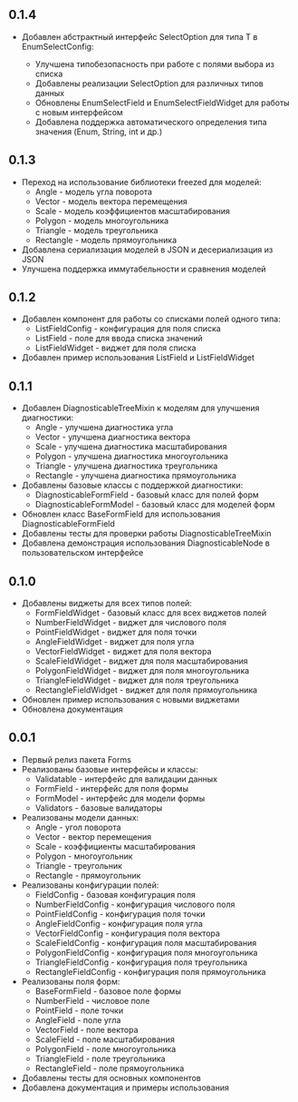 ## 0.1.4

* Добавлен абстрактный интерфейс SelectOption<T> для типа T в EnumSelectConfig<T>:
  * Улучшена типобезопасность при работе с полями выбора из списка
  * Добавлены реализации SelectOption<T> для различных типов данных
  * Обновлены EnumSelectField и EnumSelectFieldWidget для работы с новым интерфейсом
  * Добавлена поддержка автоматического определения типа значения (Enum, String, int и др.)

## 0.1.3

* Переход на использование библиотеки freezed для моделей:
  * Angle - модель угла поворота
  * Vector - модель вектора перемещения
  * Scale - модель коэффициентов масштабирования
  * Polygon - модель многоугольника
  * Triangle - модель треугольника
  * Rectangle - модель прямоугольника
* Добавлена сериализация моделей в JSON и десериализация из JSON
* Улучшена поддержка иммутабельности и сравнения моделей

## 0.1.2

* Добавлен компонент для работы со списками полей одного типа:
  * ListFieldConfig - конфигурация для поля списка
  * ListField - поле для ввода списка значений
  * ListFieldWidget - виджет для поля списка
* Добавлен пример использования ListField и ListFieldWidget

## 0.1.1

* Добавлен DiagnosticableTreeMixin к моделям для улучшения диагностики:
  * Angle - улучшена диагностика угла
  * Vector - улучшена диагностика вектора
  * Scale - улучшена диагностика масштабирования
  * Polygon - улучшена диагностика многоугольника
  * Triangle - улучшена диагностика треугольника
  * Rectangle - улучшена диагностика прямоугольника
* Добавлены базовые классы с поддержкой диагностики:
  * DiagnosticableFormField - базовый класс для полей форм
  * DiagnosticableFormModel - базовый класс для моделей форм
* Обновлен класс BaseFormField для использования DiagnosticableFormField
* Добавлены тесты для проверки работы DiagnosticableTreeMixin
* Добавлена демонстрация использования DiagnosticableNode в пользовательском интерфейсе

## 0.1.0

* Добавлены виджеты для всех типов полей:
  * FormFieldWidget - базовый класс для всех виджетов полей
  * NumberFieldWidget - виджет для числового поля
  * PointFieldWidget - виджет для поля точки
  * AngleFieldWidget - виджет для поля угла
  * VectorFieldWidget - виджет для поля вектора
  * ScaleFieldWidget - виджет для поля масштабирования
  * PolygonFieldWidget - виджет для поля многоугольника
  * TriangleFieldWidget - виджет для поля треугольника
  * RectangleFieldWidget - виджет для поля прямоугольника
* Обновлен пример использования с новыми виджетами
* Обновлена документация

## 0.0.1

* Первый релиз пакета Forms
* Реализованы базовые интерфейсы и классы:
  * Validatable - интерфейс для валидации данных
  * FormField - интерфейс для поля формы
  * FormModel - интерфейс для модели формы
  * Validators - базовые валидаторы
* Реализованы модели данных:
  * Angle - угол поворота
  * Vector - вектор перемещения
  * Scale - коэффициенты масштабирования
  * Polygon - многоугольник
  * Triangle - треугольник
  * Rectangle - прямоугольник
* Реализованы конфигурации полей:
  * FieldConfig - базовая конфигурация поля
  * NumberFieldConfig - конфигурация числового поля
  * PointFieldConfig - конфигурация поля точки
  * AngleFieldConfig - конфигурация поля угла
  * VectorFieldConfig - конфигурация поля вектора
  * ScaleFieldConfig - конфигурация поля масштабирования
  * PolygonFieldConfig - конфигурация поля многоугольника
  * TriangleFieldConfig - конфигурация поля треугольника
  * RectangleFieldConfig - конфигурация поля прямоугольника
* Реализованы поля форм:
  * BaseFormField - базовое поле формы
  * NumberField - числовое поле
  * PointField - поле точки
  * AngleField - поле угла
  * VectorField - поле вектора
  * ScaleField - поле масштабирования
  * PolygonField - поле многоугольника
  * TriangleField - поле треугольника
  * RectangleField - поле прямоугольника
* Добавлены тесты для основных компонентов
* Добавлена документация и примеры использования
